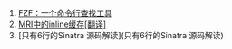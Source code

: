 1. [FZF：一个命令行查找工具](FZF.md)
2. [MRI中的inline缓存[翻译]](MRI中的inline缓存[翻译])
3. [只有6行的Sinatra 源码解读](只有6行的Sinatra 源码解读)
